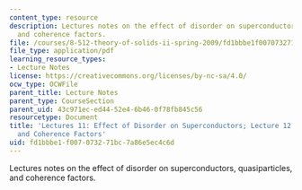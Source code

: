 ```yaml
---
content_type: resource
description: Lectures notes on the effect of disorder on superconductors, quasiparticles,
  and coherence factors.
file: /courses/8-512-theory-of-solids-ii-spring-2009/fd1bbbe1f007073271bc7a86e5ec4c6d_MIT8_512s09_lec11_12.pdf
file_type: application/pdf
learning_resource_types:
- Lecture Notes
license: https://creativecommons.org/licenses/by-nc-sa/4.0/
ocw_type: OCWFile
parent_title: Lecture Notes
parent_type: CourseSection
parent_uid: 43c971ec-ed44-52e4-6b46-0f78fb845c56
resourcetype: Document
title: 'Lectures 11: Effect of Disorder on Superconductors; Lecture 12: Quasiparticles
  and Coherence Factors'
uid: fd1bbbe1-f007-0732-71bc-7a86e5ec4c6d
---
```

Lectures notes on the effect of disorder on superconductors, quasiparticles, and coherence factors.